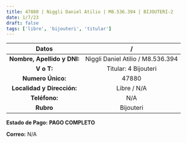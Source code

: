 ```yaml
---
title: 47880 | Niggli Daniel Atilio | M8.536.394 | BIJOUTERI-2
date: 1/7/23
draft: false
tags: ['libre', 'bijouteri', 'titular']
---
```


|          **Datos**          |                 /                 |
|:---------------------------:|:---------------------------------:|
| **Nombre, Apellido y DNI:** | Niggli Daniel Atilio / M8.536.394 |
|          **V o T:**         |        Titular: 4 Bijouteri       |
|      **Numero Único:**      |               47880               |
|  **Localidad y Dirección:** |            Libre / N/A            |
|        **Teléfono:**        |                N/A                |
|          **Rubro**          |             Bijouteri             |

**Estado de Pago:** **PAGO COMPLETO**

**Correo:** N/A
